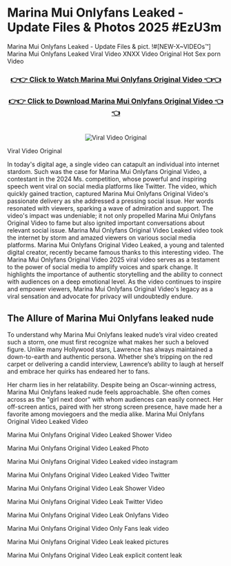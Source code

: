 # Marina Mui Onlyfans Leaked - Update Files & Photos 2025 #EzU3m

Marina Mui Onlyfans Leaked - Update Files & pict. !#[NEW-X~VIDEOs™] Marina Mui Onlyfans Leaked Viral Video XNXX Video Original Hot Sex porn Video
<br>
<div align="center">
<h3><a href="https://links2leaks.com?utm_source=marinamui&utm_medium=gitlong" rel="nofollow">👉👉 Click to Watch Marina Mui Onlyfans Original Video 👈👈</a></h3>
<h3><a href="https://links2leaks.com?utm_source=marinamui&utm_medium=gitlong" rel="nofollow">👉👉 Click to Download Marina Mui Onlyfans Original Video 👈👈</a></h3>
<br>
<a href="https://links2leaks.com?utm_source=marinamui&utm_medium=gitlong" rel="nofollow"><img src="https://i.ibb.co/Gkj2r4b/banner.png" alt="Viral Video Original" style="max-width: 100%; display: inline-block;" data-target="animated-image.originalImage"></a>
</div>

Viral Video Original

In today's digital age, a single video can catapult an individual into internet stardom. Such was the case for Marina Mui Onlyfans Original Video, a contestant in the 2024 Ms. competition, whose powerful and inspiring speech went viral on social media platforms like Twitter.
The video, which quickly gained traction, captured Marina Mui Onlyfans Original Video's passionate delivery as she addressed a pressing social issue. Her words resonated with viewers, sparking a wave of admiration and support. The video's impact was undeniable; it not only propelled Marina Mui Onlyfans Original Video to fame but also ignited important conversations about relevant social issue.
Marina Mui Onlyfans Original Video Leaked video took the internet by storm and amazed viewers on various social media platforms. Marina Mui Onlyfans Original Video Leaked, a young and talented digital creator, recently became famous thanks to this interesting video.
The Marina Mui Onlyfans Original Video 2025 viral video serves as a testament to the power of social media to amplify voices and spark change. It highlights the importance of authentic storytelling and the ability to connect with audiences on a deep emotional level. As the video continues to inspire and empower viewers, Marina Mui Onlyfans Original Video's legacy as a viral sensation and advocate for privacy will undoubtedly endure.

<h2>The Allure of Marina Mui Onlyfans leaked nude</h2>


To understand why Marina Mui Onlyfans leaked nude’s viral video created such a storm, one must first recognize what makes her such a beloved figure. Unlike many Hollywood stars, Lawrence has always maintained a down-to-earth and authentic persona. Whether she’s tripping on the red carpet or delivering a candid interview, Lawrence’s ability to laugh at herself and embrace her quirks has endeared her to fans.

Her charm lies in her relatability. Despite being an Oscar-winning actress, Marina Mui Onlyfans leaked nude feels approachable. She often comes across as the "girl next door" with whom audiences can easily connect. Her off-screen antics, paired with her strong screen presence, have made her a favorite among moviegoers and the media alike.
Marina Mui Onlyfans Original Video Leaked Video

Marina Mui Onlyfans Original Video Leaked Shower Video

Marina Mui Onlyfans Original Video Leaked Photo

Marina Mui Onlyfans Original Video Leaked video instagram

Marina Mui Onlyfans Original Video Leaked Video Twitter

Marina Mui Onlyfans Original Video Leak Shower Video

Marina Mui Onlyfans Original Video Leak Twitter Video

Marina Mui Onlyfans Original Video Leak Onlyfans Video

Marina Mui Onlyfans Original Video Only Fans leak video

Marina Mui Onlyfans Original Video Leak leaked pictures

Marina Mui Onlyfans Original Video Leak explicit content leak
